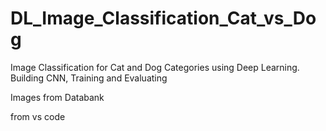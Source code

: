 # DL_Image_Classification_Cat_vs_Dog
Image Classification for Cat and Dog Categories using Deep Learning. Building CNN, Training and Evaluating

Images from Databank

from vs code